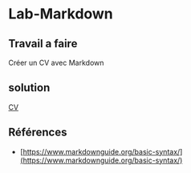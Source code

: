 
# Lab-Markdown


## Travail a faire

Créer un CV avec Markdown

## solution 

[CV](./CV.md)


## Références 

* [https://www.markdownguide.org/basic-syntax/](https://www.markdownguide.org/basic-syntax/)